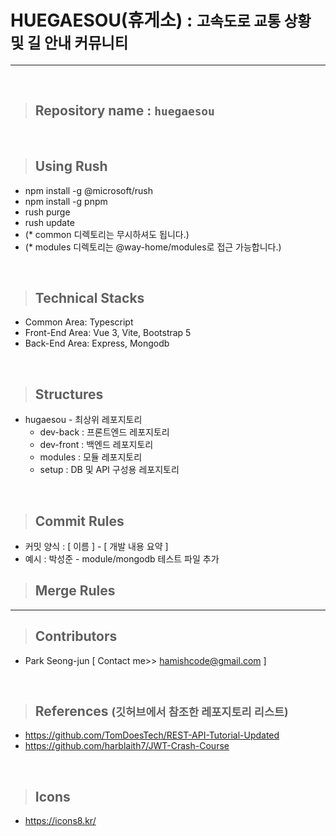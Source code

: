# HUEGAESOU(휴게소) : <small>고속도로 교통 상황 및 길 안내 커뮤니티</small>

---

<br/>

> ## Repository name : `huegaesou`

<br/>

> ## Using Rush

- npm install -g @microsoft/rush
- npm install -g pnpm
- rush purge
- rush update
- (\* common 디렉토리는 무시하셔도 됩니다.)
- (\* modules 디렉토리는 @way-home/modules로 접근 가능합니다.)

<br/>

> ## Technical Stacks

- Common Area: Typescript
- Front-End Area: Vue 3, Vite, Bootstrap 5
- Back-End Area: Express, Mongodb

<br/>

> ## Structures

- hugaesou - 최상위 레포지토리
  - dev-back : 프론트엔드 레포지토리
  - dev-front : 백엔드 레포지토리
  - modules : 모듈 레포지토리
  - setup : DB 및 API 구성용 레포지토리

<br/>

> ## Commit Rules

- 커밋 양식 : [ 이름 ] - [ 개발 내용 요약 ]
- 예시 : 박성준 - module/mongodb 테스트 파일 추가

> ## Merge Rules

---

> ## Contributors

- Park Seong-jun [ Contact me>> hamishcode@gmail.com ]

<br/>

> ## References <small>(깃허브에서 참조한 레포지토리 리스트)</small>

- https://github.com/TomDoesTech/REST-API-Tutorial-Updated
- https://github.com/harblaith7/JWT-Crash-Course

<br/>

> ## Icons

- https://icons8.kr/
